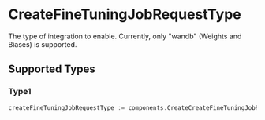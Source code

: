 # CreateFineTuningJobRequestType

The type of integration to enable. Currently, only "wandb" (Weights and Biases) is supported.



## Supported Types

### Type1

```go
createFineTuningJobRequestType := components.CreateCreateFineTuningJobRequestTypeType1(components.Type1{/* values here */})
```

